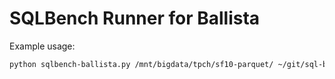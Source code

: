 # SQLBench Runner for Ballista

Example usage:

```bash
python sqlbench-ballista.py /mnt/bigdata/tpch/sf10-parquet/ ~/git/sql-benchmarks/sqlbench-h/queries/sf\=10 22
```